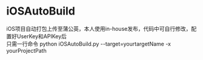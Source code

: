 # iOSAutoBuild
iOS项目自动打包上传至蒲公英，本人使用in-house发布，代码中可自行修改，配置好UserKey和APIKey后<br />
只需一行命令 python iOSAutoBuild.py --target=yourtargetName -x yourProjectPath
